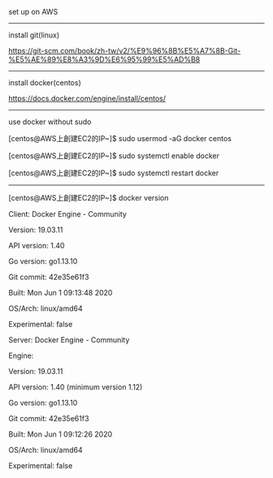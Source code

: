 set up on AWS
________________________________________________________________________________________________________________________________________
install git(linux)

https://git-scm.com/book/zh-tw/v2/%E9%96%8B%E5%A7%8B-Git-%E5%AE%89%E8%A3%9D%E6%95%99%E5%AD%B8
________________________________________________________________________________________________________________________________________
install docker(centos)

https://docs.docker.com/engine/install/centos/
________________________________________________________________________________________________________________________________________
use docker without sudo

[centos@AWS上創建EC2的IP~]$ sudo usermod -aG docker centos

[centos@AWS上創建EC2的IP~]$ sudo systemctl enable docker

[centos@AWS上創建EC2的IP~]$ sudo systemctl restart docker
________________________________________________________________________________________________________________________________________
[centos@AWS上創建EC2的IP~]$ docker version

Client: Docker Engine - Community

 Version:           19.03.11
 
 API version:       1.40
 
 Go version:        go1.13.10
 
 Git commit:        42e35e61f3
 
 Built:             Mon Jun  1 09:13:48 2020
 
 OS/Arch:           linux/amd64
 
 Experimental:      false

Server: Docker Engine - Community

 Engine:
 
  Version:          19.03.11
  
  API version:      1.40 (minimum version 1.12)
  
  Go version:       go1.13.10
  
  Git commit:       42e35e61f3
  
  Built:            Mon Jun  1 09:12:26 2020
  
  OS/Arch:          linux/amd64
  
  Experimental:     false
